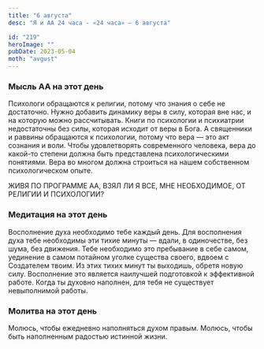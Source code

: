 ```yaml
---
title: "6 августа"
desc: "Я и АА 24 часа - «24 часа» — 6 августа"

id: "219"
heroImage: ""
pubDate: 2023-05-04
moth: "avgust"
---
```


### Мысль АА на этот день

Психологи обращаются к религии, потому что знания о себе не достаточно. Нужно
добавить динамику веры в силу, которая вне нас, и на которую можно
рассчитывать. Книги по психологии и психиатрии недостаточны без силы, которая
исходит от веры в Бога. А священники и раввины обращаются к психологии, потому
что вера — это акт сознания и воли. Чтобы удовлетворять современного человека,
вера до какой-то степени должна быть представлена психологическими понятиями.
Вера во многом должна строиться на нашем собственном психологическом опыте.

ЖИВЯ ПО ПРОГРАММЕ АА, ВЗЯЛ ЛИ Я ВСЕ, МНЕ НЕОБХОДИМОЕ, ОТ РЕЛИГИИ И ПСИХОЛОГИИ?

### Медитация на этот день

Восполнение духа необходимо тебе каждый день. Для восполнения духа тебе
необходимы эти тихие минуты — вдали, в одиночестве, без шума, без движения.
Тебе необходимо это пребывание в себе самом, уединение в самом потайном уголке
существа своего, вдвоем с Создателем твоим. Из этих тихих минут ты выходишь,
обретя новую силу. Восполнение это является наилучшей подготовкой к
эффективной работе. Когда ты духовно наполнен, для тебя не существует
невыполнимой работы.

### Молитва на этот день

Молюсь, чтобы ежедневно наполняться духом правым. Молюсь, чтобы быть
наполненным радостью истинной жизни.
